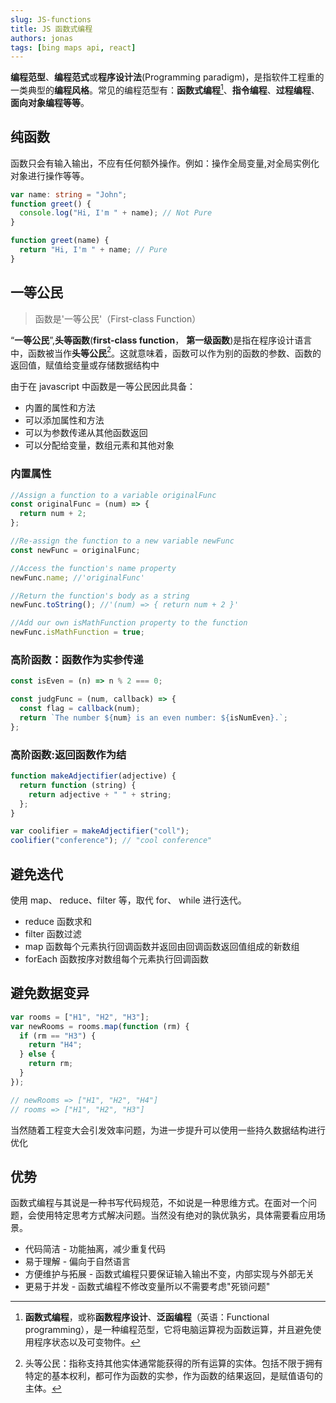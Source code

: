 ```yaml
---
slug: JS-functions
title: JS 函数式编程
authors: jonas
tags: [bing maps api, react]
---
```


**编程范型**、**编程范式**或**程序设计法**(Programming paradigm)，是指软件工程重的一类典型的**编程风格**。常见的编程范型有：**函数式编程**[^1]、**指令编程**、**过程编程**、**面向对象编程等等**。

## 纯函数

函数只会有输入输出，不应有任何额外操作。例如：操作全局变量,对全局实例化对象进行操作等等。

```ts
var name: string = "John";
function greet() {
  console.log("Hi, I'm " + name); // Not Pure
}

function greet(name) {
  return "Hi, I'm " + name; // Pure
}
```

## 一等公民

> 函数是'一等公民'（First-class Function）

“**一等公民**”,**头等函数**(**first-class function**， **第一级函数**)是指在程序设计语言中，函数被当作**头等公民**[^2]。这就意味着，函数可以作为别的函数的参数、函数的返回值，赋值给变量或存储数据结构中

由于在 javascript 中函数是一等公民因此具备：

- 内置的属性和方法
- 可以添加属性和方法
- 可以为参数传递从其他函数返回
- 可以分配给变量，数组元素和其他对象

### 内置属性

```ts
//Assign a function to a variable originalFunc
const originalFunc = (num) => {
  return num + 2;
};

//Re-assign the function to a new variable newFunc
const newFunc = originalFunc;

//Access the function's name property
newFunc.name; //'originalFunc'

//Return the function's body as a string
newFunc.toString(); //'(num) => { return num + 2 }'

//Add our own isMathFunction property to the function
newFunc.isMathFunction = true;
```

### 高阶函数：函数作为实参传递

```ts
const isEven = (n) => n % 2 === 0;

const judgFunc = (num, callback) => {
  const flag = callback(num);
  return `The number ${num} is an even number: ${isNumEven}.`;
};
```

### 高阶函数:返回函数作为结

```ts
function makeAdjectifier(adjective) {
  return function (string) {
    return adjective + " " + string;
  };
}

var coolifier = makeAdjectifier("coll");
coolifier("conference"); // "cool conference"
```

## 避免迭代

使用 map、 reduce、filter 等，取代 for、 while 进行迭代。

- reduce 函数求和
- filter 函数过滤
- map 函数每个元素执行回调函数并返回由回调函数返回值组成的新数组
- forEach 函数按序对数组每个元素执行回调函数

## 避免数据变异

```ts
var rooms = ["H1", "H2", "H3"];
var newRooms = rooms.map(function (rm) {
  if (rm == "H3") {
    return "H4";
  } else {
    return rm;
  }
});

// newRooms => ["H1", "H2", "H4"]
// rooms => ["H1", "H2", "H3"]
```

当然随着工程变大会引发效率问题，为进一步提升可以使用一些持久数据结构进行优化

## 优势

函数式编程与其说是一种书写代码规范，不如说是一种思维方式。在面对一个问题，会使用特定思考方式解决问题。当然没有绝对的孰优孰劣，具体需要看应用场景。

- 代码简洁 - 功能抽离，减少重复代码
- 易于理解 - 偏向于自然语言
- 方便维护与拓展 - 函数式编程只要保证输入输出不变，内部实现与外部无关
- 更易于并发 - 函数式编程不修改变量所以不需要考虑"死锁问题"

[^1]: **函数式编程**，或称**函数程序设计**、**泛函编程**（英语：Functional programming），是一种编程范型，它将电脑运算视为函数运算，并且避免使用程序状态以及可变物件。
[^2]: 头等公民：指称支持其他实体通常能获得的所有运算的实体。包括不限于拥有特定的基本权利，都可作为函数的实参，作为函数的结果返回，是赋值语句的主体。

